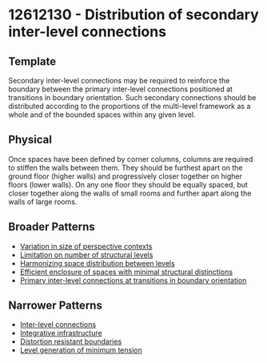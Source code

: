 # 12612130 - Distribution of secondary inter-level connections

## Template

Secondary inter-level connections may be required to reinforce the boundary between the primary inter-level connections positioned at transitions in boundary orientation. Such secondary connections should be distributed according to the proportions of the multi-level framework as a whole and of the bounded spaces within any given level.

## Physical

Once spaces have been defined by corner columns, columns are required to stiffen the walls between them. They should be furthest apart on the ground floor (higher walls) and progressively closer together on higher floors (lower walls). On any one floor they should be equally spaced, but closer together along the walls of small rooms and further apart along the walls of large rooms.

## Broader Patterns

- [Variation in size of perspective contexts](12611900)
- [Limitation on number of structural levels](12610960)
- [Harmonizing space distribution between levels](12612100)
- [Efficient enclosure of spaces with minimal structural distinctions](12612060)
- [Primary inter-level connections at transitions in boundary orientation](12612120)

## Narrower Patterns

- [Inter-level connections](12612160)
- [Integrative infrastructure](12612140)
- [Distortion resistant boundaries](12612180)
- [Level generation of minimum tension](12612190)
